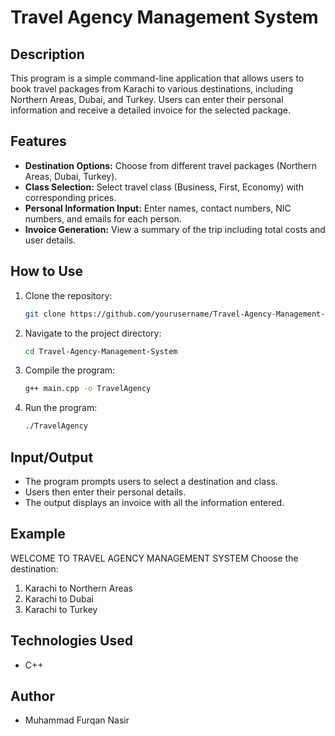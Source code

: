 # Travel Agency Management System

## Description
This program is a simple command-line application that allows users to book travel packages from Karachi to various destinations, including Northern Areas, Dubai, and Turkey. Users can enter their personal information and receive a detailed invoice for the selected package.

## Features
- **Destination Options:** Choose from different travel packages (Northern Areas, Dubai, Turkey).
- **Class Selection:** Select travel class (Business, First, Economy) with corresponding prices.
- **Personal Information Input:** Enter names, contact numbers, NIC numbers, and emails for each person.
- **Invoice Generation:** View a summary of the trip including total costs and user details.

## How to Use
1. Clone the repository:
   ```bash
   git clone https://github.com/yourusername/Travel-Agency-Management-System.git
   ```
2. Navigate to the project directory:
   ```bash
   cd Travel-Agency-Management-System
   ```
3. Compile the program:
   ```bash
   g++ main.cpp -o TravelAgency
   ```
4. Run the program:
   ```bash
   ./TravelAgency
   ```

## Input/Output
- The program prompts users to select a destination and class.
- Users then enter their personal details.
- The output displays an invoice with all the information entered.

## Example

WELCOME TO TRAVEL AGENCY MANAGEMENT SYSTEM
Choose the destination:
1. Karachi to Northern Areas
2. Karachi to Dubai
3. Karachi to Turkey


## Technologies Used
- C++

## Author
- Muhammad Furqan Nasir 

